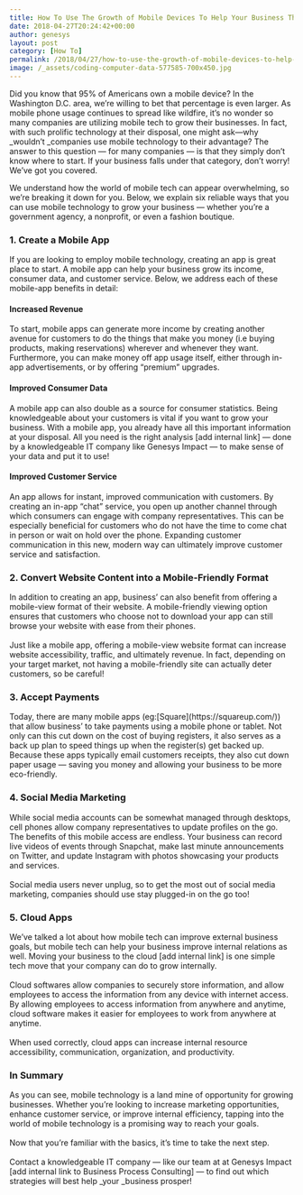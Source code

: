 ```yaml
---
title: How To Use The Growth of Mobile Devices To Help Your Business Thrive
date: 2018-04-27T20:24:42+00:00
author: genesys
layout: post
category: [How To]
permalink: /2018/04/27/how-to-use-the-growth-of-mobile-devices-to-help-your-business-thrive/
image: /_assets/coding-computer-data-577585-700x450.jpg
---
```

<p>
Did you know that 95% of Americans own a mobile device? In the Washington D.C. area, we’re willing to bet that percentage is even larger. As mobile phone usage continues to spread like wildfire, it’s no wonder so many companies are utilizing mobile tech to grow their businesses. In fact, with such prolific technology at their disposal, one might ask—why _wouldn’t _companies use mobile technology to their advantage? The answer to this question — for many companies — is that they simply don&#8217;t know where to start. If your business falls under that category, don’t worry! We’ve got you covered.

We understand how the world of mobile tech can appear overwhelming, so we’re breaking it down for you. Below, we explain six reliable ways that you can use mobile technology to grow your business — whether you’re a government agency, a nonprofit, or even a fashion boutique.
</p>
<h3>1. Create a Mobile App</h3>
<p>
  If you are looking to employ mobile technology, creating an app is great place to start. A mobile app can help your business grow its income, consumer data, and customer service. Below, we address each of these mobile-app benefits in detail:
</p>
<h4>
  Increased Revenue
</h4>

<p>
  To start, mobile apps can generate more income by creating another avenue for customers to do the things that make you money (i.e buying products, making reservations) wherever and whenever they want. Furthermore, you can make money off app usage itself, either through in-app advertisements, or by offering “premium” upgrades.
</p>

<h4>
  Improved Consumer Data
</h4>

<p>
  A mobile app can also double as a source for consumer statistics. Being knowledgeable about your customers is vital if you want to grow your business. With a mobile app, you already have all this important information at your disposal. All you need is the right analysis [add internal link] — done by a knowledgeable IT company like Genesys Impact —  to make sense of your data and put it to use!
</p>

<h4>
  Improved Customer Service
</h4>

<p>
  An app allows for instant, improved communication with customers. By creating an in-app “chat” service, you open up another channel through which consumers can engage with company representatives. This can be especially beneficial for customers who do not have the time to come chat in person or wait on hold over the phone. Expanding customer communication in this new, modern way can ultimately improve customer service and satisfaction.
</p>

<h3>2. Convert Website Content into a Mobile-Friendly Format</h3>
<p>
  In addition to creating an app, business’ can also benefit from offering a mobile-view format of their website. A mobile-friendly viewing option ensures that customers who choose not to download your app can still browse your website with ease from their phones.
    <br><br>
  Just like a mobile app, offering a mobile-view website format can increase website accessibility, traffic, and ultimately revenue. In fact, depending on your target market, not having a mobile-friendly site can actually deter customers, so be careful!
</p>
<h3>3. Accept Payments</h3>
<p>
  Today, there are many mobile apps (eg:[Square](https://squareup.com/)) that allow business’ to take payments using a mobile phone or tablet. Not only can this cut down on the cost of buying registers, it also serves as a back up plan to speed things up when the register(s) get backed up. Because these apps typically email customers receipts, they also cut down paper usage — saving you money and allowing your business to be more eco-friendly.
</p>
<h3>4. Social Media Marketing</h3>
<p>
  While social media accounts can be somewhat managed through desktops, cell phones allow company representatives to update profiles on the go. The benefits of this mobile access are endless. Your business can record live videos of events through Snapchat, make last minute announcements on Twitter, and update Instagram with photos showcasing your products and services.
    <br><br>
  Social media users never unplug, so to get the most out of social media marketing, companies should use stay plugged-in on the go too!
</p>
<h3>5. Cloud Apps</h3>
<p>
  We’ve talked a lot about how mobile tech can improve external business goals, but mobile tech can help your business improve internal relations as well. Moving your business to the cloud [add internal link] is one simple tech move that your company can do to grow internally.
  <br><br>
  Cloud softwares allow companies to securely store information, and allow employees to access the information from any device with internet access. By allowing employees to access information from anywhere and anytime, cloud software makes it easier for employees to work from anywhere at anytime.
  <br><br>
  When used correctly, cloud apps can increase internal resource accessibility, communication, organization, and productivity.
</p>
<h3>In Summary</h3>
<p>
  As you can see, mobile technology is a land mine of opportunity for growing businesses. Whether you’re looking to increase marketing opportunities, enhance customer service, or improve internal efficiency, tapping into the world of mobile technology is a promising way to reach your goals.
  <br><br>
  Now that you’re familiar with the basics, it’s time to take the next step.
  <br><br>
  Contact a knowledgeable IT company — like our team at at Genesys Impact [add internal link to Business Process Consulting] — to find out which strategies will best help _your _business prosper!
</p>